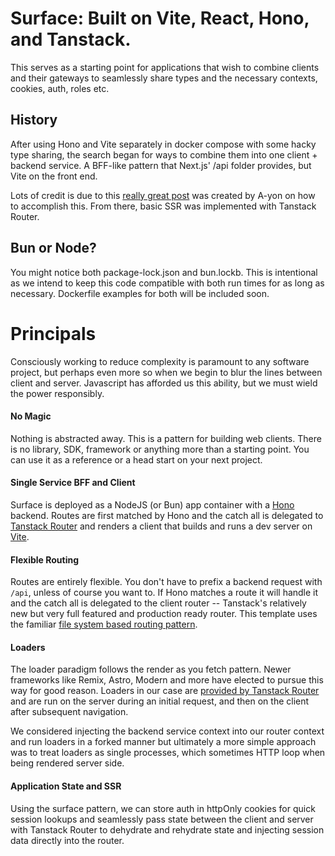 # Surface: Built on Vite, React, Hono, and Tanstack.

This serves as a starting point for applications that wish to combine clients and their gateways to seamlessly share types and the necessary contexts, cookies, auth, roles etc.

## History

After using Hono and Vite separately in docker compose with some hacky type sharing, the search began for ways to combine them into one client + backend service. A BFF-like pattern that Next.js' /api folder provides, but Vite on the front end.

Lots of credit is due to this [really great post](https://ayon.li/full-stack-development-with-vite-and-hono) was created by A-yon on how to accomplish this. From there, basic SSR was implemented with Tanstack Router.

## Bun or Node?

You might notice both package-lock.json and bun.lockb. This is intentional as we intend to keep this code compatible with both run times for as long as necessary. Dockerfile examples for both will be included soon.

# Principals

Consciously working to reduce complexity is paramount to any software project, but perhaps even more so when we begin to blur the lines between client and server. Javascript has afforded us this ability, but we must wield the power responsibly.

#### No Magic

Nothing is abstracted away. This is a pattern for building web clients. There is no library, SDK, framework or anything more than a starting point. You can use it as a reference or a head start on your next project.

#### Single Service BFF and Client

Surface is deployed as a NodeJS (or Bun) app container with a [Hono](https://hono.dev/) backend. Routes are first matched by Hono and the catch all is delegated to [Tanstack Router](https://tanstack.com/router/latest) and renders a client that builds and runs a dev server on [Vite](https://vitejs.dev/).

#### Flexible Routing

Routes are entirely flexible. You don't have to prefix a backend request with `/api`, unless of course you want to. If Hono matches a route it will handle it and the catch all is delegated to the client router -- Tanstack's relatively new but very full featured and production ready router. This template uses the familiar [file system based routing pattern](https://tanstack.com/router/v1/docs/framework/react/guide/file-based-routing).

#### Loaders

The loader paradigm follows the render as you fetch pattern. Newer frameworks like Remix, Astro, Modern and more have elected to pursue this way for good reason. Loaders in our case are [provided by Tanstack Router](https://tanstack.com/router/v1/docs/framework/react/guide/data-loading) and are run on the server during an initial request, and then on the client after subsequent navigation.

We considered injecting the backend service context into our router context and run loaders in a forked manner but ultimately a more simple approach was to treat loaders as single processes, which sometimes HTTP loop when being rendered server side.

#### Application State and SSR

Using the surface pattern, we can store auth in httpOnly cookies for quick session lookups and seamlessly pass state between the client and server with Tanstack Router to dehydrate and rehydrate state and injecting session data directly into the router.
